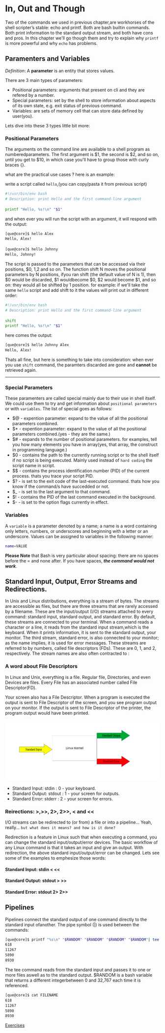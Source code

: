 <!--managing data rediecting-->
# In, Out and Though
Two of the commands we used in previous chapter,are workhorses of the shell scripter’s stable: echo and printf. Both are bash builtin commands. Both print information to the standard output stream, and both have cons and pros.
In this chapter we'll go though them and try to explain why `printf` is more powerful and why  `echo` has problems.

## Paramenters and Variables

*_Definition_*: A **parameter** is an entity that stores values.

There are 3 main types of parameters: 
- Positional parameters: arguments that present on cli and they are refered by a number.
- Special parameters: set by the shell to store information about aspects of its own state, e.g. exit status of previous command.
- Variables: are sets of memory cell that can store data defined by user(you).

Lets dive into these 3 types little bit more:

### Positional Parameters

The arguments on the command line are available to a shell program as numberedparameters. The first argument is $1, the second is $2, and so on, until you get to $10, in which case you'll have to group those with curly braces {}.

what are the practical use cases ? here is an example:

write a script called `hello`,(you can copy/pasta it from previous script)

```sh
#!/usr/bin/env bash
# Description: print Hello and the first command-line argument

printf "Hello, %s!\n" "$1"
```
and when ever you will run the script with an argument, it will respond with the output:

```sh
[que@core]$ hello Alex
Hello, Alex!

[que@core]$ hello Johnny
Hello, Johnny!
```

The script is passed to the parameters that can be accessed via their positions, $0, $1,$2 and so on. The function shift N moves the positional parameters by N positions, ifyou ran shift (the default value of N is 1), then $0 would be discarded, $1 wouldbecome $0, $2 would become $1, and so on: they would all be shifted by 1 position. for example: if we'll take the same  `hello` script and add  shift to it the values will print out in different order:

```sh
#!/usr/bin/env bash
# Description: print Hello and the first command-line argument

shift 
printf "Hello, %s!\n" "$1"
```
here comes the output:
```sh
[que@core]$ hello Johnny Alex
Hello, Alex!
```

Thats all fine, but here is something to take into consideration: when ever you use `shift` command, the paramters discarded are gone and **cannot** be retrieved again.

---

### Special Parameters

These paramenters are called special mainly due to their use in shell itself. We could use them to try and get information about `positional parameters` or with `variables`.
The list of special goes as follows:

- $\@ - expention parameter: expand to the value of all the positional parameters combined.
- $\* - expention parameter: expand to the value of all the positional parameters combined.(yes - they are the same.)
- $\# - expands to the number of positional parameters. for examples, tell you how many elements you have in array(yes, that array, the construct in programming language.)
- $0 - contains the path to the currently running script or to the shell itself if no script is being executed. Mainly used instead of `hard coding` the script name in script.
- $\$ - contains the process identification number (PID) of the current process. thats you trace your script PID.
- $\? - is set to the exit code of the last-executed command. thats how you know if the command/s have succedded or not.
- $\_ - is set to the last argument to that command.
- $\! - contains the PID of the last command executed in the background.
- $\- - is set to the option flags currently in effect.


### Variables

A `variable` is a parameter denoted by a name; a name is a word containing only letters, numbers, or underscores and beginning with a letter or an underscore. Values can be assigned to variables in the following manner: 
```sh
name=VALUE
```
**Please Note**  that Bash is very particular about spacing: there are no spaces before the = and none after. If you have spaces, **_the command would not work_**.

## Standard Input, Output, Error Streams and Redirections.

In Unix and Linux distributions, everything is a stream of bytes. The streams are accessible as files, but there are three streams that are rarely accessed by a filename. These are the input/output (I/O) streams attached to every command: standard input, standard output, and standard error. By default, these streams are connected to your terminal. When a command reads a character or a line, it reads from the standard input stream,which is the keyboard. When it prints information, it is sent to the standard output, your monitor. The third stream, standard error, is also connected to your monitor; as the name implies, it is used for error messages. These streams are referred to by numbers, called file descriptors (FDs). These are 0, 1, and 2, respectively. The stream names are also often contracted to :

### A word about File Descriptors

In Linux and Unix, everything is a file. Regular file, Directories, and even Devices are files. Every File has an associated number called File Descriptor(FD).

Your screen also has a File Descriptor. When a program is executed the output is sent to File Descriptor of the screen, and you see program output on your monitor. If the output is sent to File Descriptor of the printer, the program output would have been printed. 

![ilustration](../.img/stdin_stdout_stderr.png)

- Standard Input:  stdin  : 0 - your keyboard.
- Standard Output: stdout : 1 - your screen for outputs.
- Standard Error:  stderr : 2 - your screen for errors.
  


### Reirections: >,>>, 2>, 2>>, < and <<

I/O streams can be redirected to (or from) a file or into a pipeline... Yeah, really... `but what does it means? and how is it done?`

Redirection is a feature in Linux such that when executing a command, you can change the standard input/output/error devices. The basic workflow of any Linux command is that it takes an input and give an output. With redirection, the above standard input/output/error can be changed. Lets see some of the examples to emphesize those words:

#### Standard Input: stdin < <<

#### Standard Output: stdout > >>

#### Standard Error: stdout 2> 2>>

## Pipelines

Pipelines connect the standard output of one command directly to the standard input ofanother. The pipe symbol (|) is used between the commands:

```sh
[que@core]$ printf "%s\n" "$RANDOM" "$RANDOM" "$RANDOM" "$RANDOM"| tee FILENAME
618
11267
5890
8930
```
The tee command reads from the standard input and passes it to one or more files aswell as to the standard output. $RANDOM is a bash variable that returns a different integerbetween 0 and 32,767 each time it is referenced.

```sh
[que@core]$ cat FILENAME
618
11267
5890
8930
```

[Exercises](../Exercises/../01_in_out_and_through/README.md)